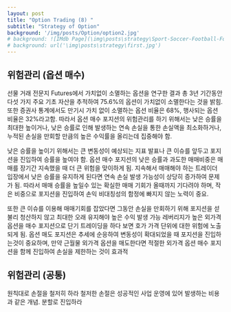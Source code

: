 ```yaml
---
layout: post
title: "Option Trading (8) "
subtitle: "Strategy of Option"
background: '/img/posts/Option/option2.jpg'
# background: ![IMdb Page](\img\posts\strategy\Sport-Soccer-Football-Formation-3-2-5-WM.png) 
# background: url('\img\posts\strategy\first.jpg')
---
```


## 위험관리 (옵션 매수)
선물 거래 전문지 Futures에서 가치없이 소멸하는 옵션을 연구한 결과 총 3년 기간동안 다섯 가지 주요 기초 자산을 추적하여 75.6%의 옵션이 가치없이 소멸한다는 것을 밝힘. 
또한 증권사 통계에서도 만기시 가치 없이 소멸하는 옵션 비율은 68%, 행사되는 옵션 비율은 32%라고함.
따라서 옵션 매수 포지션의 위험관리를 하기 위해서는 낮은 승률을 최대한 높이거나, 낮은 승률로 인해 발생하는 연속 손실을 통한 손실액을 최소화하거나, 누적된 손실을 만회할 만큼의 높은 수익률을 올리는데 집중해야 함.

낮은 승률을 높이기 위해서는 큰 변동성이 예상되는 지표 발표나 큰 이슈를 앞두고 포지션을 진입하여 승률을 높여야 함. 
옵션 매수 포지션의 낮은 승률과 과도한 매매비중은 매매를 장기간 지속했을 때 더 큰 위험을 맞이하게 됨. 
지속해서 매매해야 하는 트레이더 입장에서 낮은 승률을 유지하게 된다면 연속 손실 발생 가능성이 상당히 증가하여 문제가 됨. 
따라서 매매 승률을 높일수 있는 확실한 매매 기회가 올때까지 기다려야 하며, 작은 비중으로 포지션을 진입하여 손익 비대칭성의 함정에 빠지지 않는 노력이 중요.

또한 큰 이슈를 이용해 매매기회를 잡았다면 그동안 손실을 만회하기 위해 포지션을 섣불리 청산하지 않고 최대한 오래 유지해야 높은 수익 발생 가능
레버리지가 높은 외가격 옵션을 매수 포지션으로 단기 트레이딩을 하다 보면 호가 가격 단위에 대한 위험에 노출되게 됨.
옵션 매도 포지션은 추세에 순응하여 변동성이 확대되었을 때 포지션을 진입하는것이 중요하며, 만약 근월물 외가격 옵션을 매도한다면 적절한 외가격 옵션 매수 포지션을 함께 진입하여 손실을 제한하는 것이 효과적

## 위험관리 (공통)
원칙대로 손절을 철저히 하라
철저한 손절은 성공적인 사업 운영에 있어 발생하는 비용과 같은 개념.
분할로 진입하라
